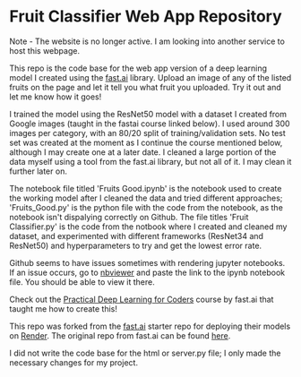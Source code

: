 # Fruit Classifier Web App Repository

Note - The website is no longer active. I am looking into another service to host this webpage.

This repo is the code base for the web app version of a deep learning model I created using the [fast.ai](https://www.fast.ai) library. Upload an image of any of the listed fruits on the page and let it tell you what fruit you uploaded. Try it out and let me know how it goes!

I trained the model using the ResNet50 model with a dataset I created from Google images (taught in the fastai course linked below). I used around 300 images per category, with an 80/20 split of training/validation sets. No test set was created at the moment as I continue the course mentioned below, although I may create one at a later date. I cleaned a large portion of the data myself using a tool from the fast.ai library, but not all of it. I may clean it further later on.

The notebook file titled 'Fruits Good.ipynb' is the notebook used to create the working model after I cleaned the data and tried different approaches; 'Fruits_Good.py' is the python file with the code from the notebook, as the notebook isn't dispalying correctly on Github. The file titles 'Fruit Classifier.py' is the code from the notbook where I created and cleaned my dataset, and experimented with different frameworks (ResNet34 and ResNet50) and hyperparameters to try and get the lowest error rate.

Github seems to have issues sometimes with rendering jupyter notebooks. If an issue occurs, go to [nbviewer](https://nbviewer.jupyter.org/) and paste the link to the ipynb notebook file. You should be able to view it there.

Check out the [Practical Deep Learning for Coders](https://course.fast.ai/) course by fast.ai that taught me how to create this!

This repo was forked from the [fast.ai](https://www.fast.ai) starter repo for deploying their models on [Render](https://render.com). The original repo from fast.ai can be found [here](https://github.com/render-examples/fastai-v3).

I did not write the code base for the html or server.py file; I only made the necessary changes for my project.
